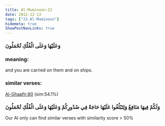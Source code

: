 ```yaml
---
title: Al-Muminoon:22
date: 2012-12-13
tags: ["23.Al-Muminoon"]
hidemeta: true 
ShowPostNavLinks: true 
---
```

### وَعَلَيْهَا وَعَلَى الْفُلْكِ تُحْمَلُونَ
### meaning: 
and you are carried on them and on ships.
### similar verses: 

[Al-Ghaafir:80](/40/80) (sim:54.1%)

### وَلَكُمْ فِيهَا مَنَافِعُ وَلِتَبْلُغُوا عَلَيْهَا حَاجَةً فِي صُدُورِكُمْ وَعَلَيْهَا وَعَلَى الْفُلْكِ تُحْمَلُونَ

Our AI only can find similar verses with similarity score > 50% 




